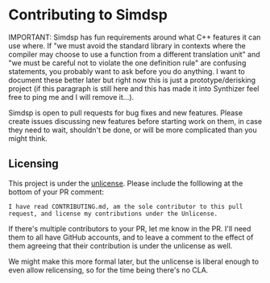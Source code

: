 # Contributing to Simdsp

IMPORTANT: Simdsp has fun requirements around what C++ features it can use where.  If "we must avoid the standard
library in contexts where the compiler may choose to use a function from a different translation unit" and "we must be
careful not to violate the one definition rule" are confusing statements, you probably want to ask before you do
anything.  I want to document these better later but right now this is just a prototype/derisking project (if this
paragraph is still here and this has made it into Synthizer feel free to ping me and I will remove it...).

Simdsp is open to pull requests for bug fixes and new features.  Please create issues discussing new features before
starting work on them, in case they need to wait, shouldn't be done, or will be more complicated than you might think.

## Licensing

This project is under the [unlicense](./LICENSE).  Please include the folllowing at the bottom of your PR comment:

```
I have read CONTRIBUTING.md, am the sole contributor to this pull request, and license my contributions under the Unlicense.
```

If there's multiple contributors to your PR, let me know in the PR. I'll need them to all have GitHub accounts, and to
leave a comment to the effect of them agreeing that their contribution is under the unlicense as well.

We might make this more formal later, but the unlicense is liberal enough to even allow relicensing, so for the time
being there's no CLA.
